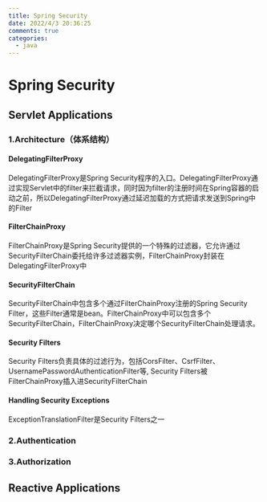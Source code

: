 ```yaml
---
title: Spring Security
date: 2022/4/3 20:36:25
comments: true
categories: 
  - java
---
```

# Spring Security
## Servlet Applications
### 1.Architecture（体系结构）
#### DelegatingFilterProxy
DelegatingFilterProxy是Spring Security程序的入口。DelegatingFilterProxy通过实现Servlet中的filter来拦截请求，同时因为filter的注册时间在Spring容器的启动之前，所以DelegatingFilterProxy通过延迟加载的方式把请求发送到Spring中的Filter
#### FilterChainProxy
FilterChainProxy是Spring Security提供的一个特殊的过滤器，它允许通过SecurityFilterChain委托给许多过滤器实例，FilterChainProxy封装在DelegatingFilterProxy中
#### SecurityFilterChain
SecurityFilterChain中包含多个通过FilterChainProxy注册的Spring Security Filter，这些Filter通常是bean。FilterChainProxy中可以包含多个SecurityFilterChain，FilterChainProxy决定哪个SecurityFilterChain处理请求。
#### Security Filters
Security Filters负责具体的过滤行为，包括CorsFilter、CsrfFilter、UsernamePasswordAuthenticationFilter等, Security Filters被FilterChainProxy插入进SecurityFilterChain
#### Handling Security Exceptions
ExceptionTranslationFilter是Security Filters之一
### 2.Authentication
### 3.Authorization
## Reactive Applications

